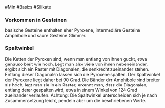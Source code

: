 #Min #Basics #Silikate 

### Vorkommen in Gesteinen

basische Gesteine enthalten eher Pyroxene, intermediäre Gesteine Amphibole und saure Gesteine Glimmer.
<!--ID: 1705934302978-->


### Spaltwinkel

Die Ketten der Pyroxen sind, wenn man entlang von ihnen guckt, etwa genauso breit wie hoch. Legt man also viele von ihnen nebeneinander, ergibt sich ein Raster mit Diagonalen, die senkrecht zueinander stehen. Entlang dieser Diagonalen lassen sich die Pyroxene spalten.
Der Spaltwinkel der Pyroxene liegt daher bei 90 Grad.
Die Bänder der Amphibole sind breiter als hoch, legt man sie in ein Raster, erkennt man, dass die Diagonalen, entlang derer gespalten wird, etwa in einem Winkel von 124 Grad zueinander verlaufen.
Achtung: Die Spaltwinkel unterscheiden sich je nach Zusammensetzung leicht, pendeln aber um die beschriebenen Werte.
<!--ID: 1705934302982-->

